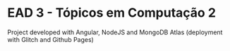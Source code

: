 # EAD 3 - Tópicos em Computação 2
Project developed with Angular, NodeJS and MongoDB Atlas (deployment with Glitch and Github Pages)